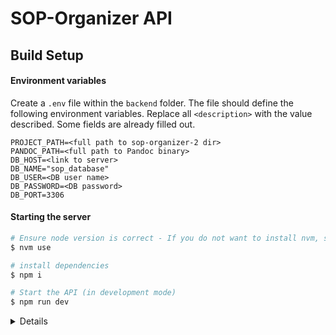 # SOP-Organizer API

## Build Setup

#### Environment variables

Create a `.env` file within the `backend` folder. The file should define the following environment variables. Replace all `<description>` with the value described. Some fields are already filled out.

```text
PROJECT_PATH=<full path to sop-organizer-2 dir>
PANDOC_PATH=<full path to Pandoc binary>
DB_HOST=<link to server>
DB_NAME="sop_database"
DB_USER=<DB user name>
DB_PASSWORD=<DB password>
DB_PORT=3306
```

#### Starting the server

```bash
# Ensure node version is correct - If you do not want to install nvm, simply make sure your node version matches that contained in the .nvmrc file
$ nvm use

# install dependencies
$ npm i

# Start the API (in development mode)
$ npm run dev
```

<details>

    <summary>Running the server in production mode</summary>

    Ensure the `.env` is configured as described in the [environment variables](#environment-variables) section above.

    ```bash
    # Ensure node version is correct - If you do not want to install nvm, simply make sure your node version matches that contained in the .nvmrc file
    $ nvm use

    # (clean) install dependencies
    $ npm ci

    # Start the API (in production mode)
    $ npm start
    ```

</details>
